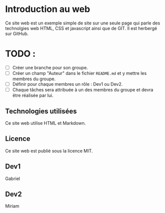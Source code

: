 # Introduction au web

Ce site web est un exemple simple de site sur une seule page qui parle des technolgies web HTML, CSS et javascript ainsi que de GIT. Il est herbergé sur GitHub.

# TODO :

- [ ] Créer une branche pour son groupe.
- [ ] Créer un champ "Auteur" dans le fichier `README.md` et y mettre les membres du groupe.
- [ ] Définir pour chaque membres un rôle : Dev1 ou Dev2.
- [ ] Chaque tâches sera attribuée à un des membres du groupe et devra être réalisée par lui.

## Technologies utilisées

Ce site web utilise HTML et Markdown.

## Licence

Ce site web est publié sous la licence MIT.

## Dev1
Gabriel

## Dev2
Miriam